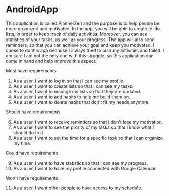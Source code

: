 # AndroidApp

This application is called PlannerZen and the purpose is to help people be more organized and motivated. In the app, you will be able to create to-do lists, in order to keep track
of daily activities. Moreover, you can see statistics of your tasks, as well as your progress. The app will also send reminders, so that you can achieve your goal and keep you 
motivated. I chose to do this app because I always tried to plan my activities and failed. I am sure I am not the only one with this struggle, so this application can come in hand
and help improve this aspect.

Must have requirements 

1. As a user, I want to log in so that I can see my profile.
2. As a user, I want to create lists so that I can see my tasks.
3. As a user, I want to manage my lists so that they are updated. 
4. As a user, I want to add habits to help me build them on.
5. As a user, I want to delete habits that don't fit my needs anymore.

Should have requirements

6. As a user, I want to receive reminders so that I don't lose my motivation.
7. As a user, I want to see the prority of my tasks so that I know what I should do first.
8. As a user, I want to set the time for a specific task so that I can organize my time.

Could have requirements

9. As a user, I want to have statistics so that I can see my progress.
10. As a user, I want to have my profile connected with Google Calendar.

Won't have requirements

11. As a user, I want other people to have access to my schedule.
